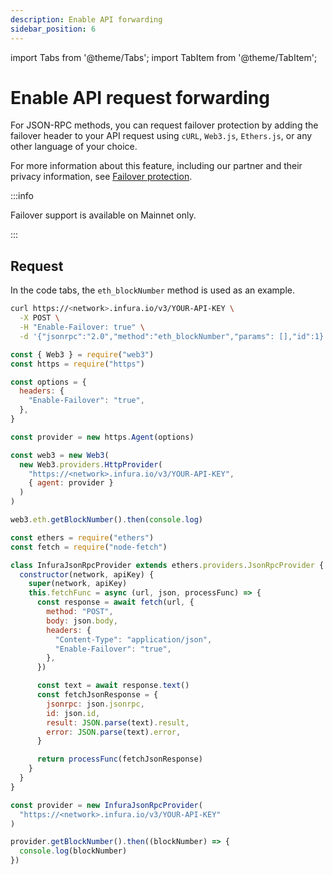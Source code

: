 ```yaml
---
description: Enable API forwarding
sidebar_position: 6
---
```


import Tabs from '@theme/Tabs';
import TabItem from '@theme/TabItem';

# Enable API request forwarding

For JSON-RPC methods, you can request failover protection by adding the failover header to
your API request using `cURL`, `Web3.js`, `Ethers.js`, or any other language of your choice.

For more information about this feature, including our partner and their privacy information,
see [Failover protection](../concepts/failover-protection.md).

:::info

Failover support is available on Mainnet only.

:::

## Request

In the code tabs, the `eth_blockNumber` method is used as an example.

<Tabs>
  <TabItem value="cURL">

```bash
curl https://<network>.infura.io/v3/YOUR-API-KEY \
  -X POST \
  -H "Enable-Failover: true" \
  -d '{"jsonrpc":"2.0","method":"eth_blockNumber","params": [],"id":1}'
```

  </TabItem>
  <TabItem value="Web3.js">

```js
const { Web3 } = require("web3")
const https = require("https")

const options = {
  headers: {
    "Enable-Failover": "true",
  },
}

const provider = new https.Agent(options)

const web3 = new Web3(
  new Web3.providers.HttpProvider(
    "https://<network>.infura.io/v3/YOUR-API-KEY",
    { agent: provider }
  )
)

web3.eth.getBlockNumber().then(console.log)
```

  </TabItem>
  <TabItem value="Ethers.js">

```js
const ethers = require("ethers")
const fetch = require("node-fetch")

class InfuraJsonRpcProvider extends ethers.providers.JsonRpcProvider {
  constructor(network, apiKey) {
    super(network, apiKey)
    this.fetchFunc = async (url, json, processFunc) => {
      const response = await fetch(url, {
        method: "POST",
        body: json.body,
        headers: {
          "Content-Type": "application/json",
          "Enable-Failover": "true",
        },
      })

      const text = await response.text()
      const fetchJsonResponse = {
        jsonrpc: json.jsonrpc,
        id: json.id,
        result: JSON.parse(text).result,
        error: JSON.parse(text).error,
      }

      return processFunc(fetchJsonResponse)
    }
  }
}

const provider = new InfuraJsonRpcProvider(
  "https://<network>.infura.io/v3/YOUR-API-KEY"
)

provider.getBlockNumber().then((blockNumber) => {
  console.log(blockNumber)
})
```

  </TabItem>  
</Tabs>
